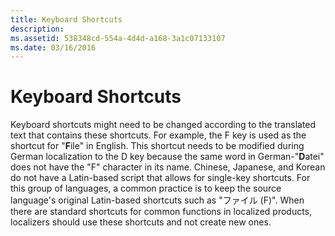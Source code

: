 ```yaml
---
title: Keyboard Shortcuts
description: 
ms.assetid: 538348cd-554a-4d4d-a168-3a1c07133107
ms.date: 03/16/2016
---
```



# Keyboard Shortcuts

Keyboard shortcuts might need to be changed according to the translated text that contains these shortcuts. For example, the F key is used as the shortcut for "**F**ile" in English. This shortcut needs to be modified during German localization to the D key because the same word in German-"**D**atei" does not have the "F" character in its name. Chinese, Japanese, and Korean do not have a Latin-based script that allows for single-key shortcuts. For this group of languages, a common practice is to keep the source language's original Latin-based shortcuts such as "ファイル (F)". When there are standard shortcuts for common functions in localized products, localizers should use these shortcuts and not create new ones.


